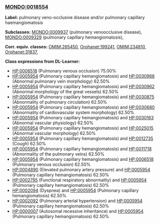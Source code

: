 
### [MONDO:0018554](http://purl.obolibrary.org/obo/MONDO_0018554)
**Label:** pulmonary veno-occlusive disease and/or pulmonary capillary haemangiomatosis

**Subclasses:** [MONDO:0009937](http://purl.obolibrary.org/obo/MONDO_0009937) (pulmonary venoocclusive disease), [MONDO:0009329](http://purl.obolibrary.org/obo/MONDO_0009329) (pulmonary capillary hemangiomatosis), 

**Corr. equiv. classes:** [OMIM:265450](http://purl.obolibrary.org/obo/OMIM_265450), [Orphanet:199241](http://www.orpha.net/ORDO/Orphanet_199241), [OMIM:234810](http://purl.obolibrary.org/obo/OMIM_234810), [Orphanet:31837](http://www.orpha.net/ORDO/Orphanet_31837), 

**Class expressions from DL-Learner:**

- [HP:0006518](http://purl.obolibrary.org/obo/HP_0006518) (Pulmonary venous occlusion) 75.00%
- [HP:0005954](http://purl.obolibrary.org/obo/HP_0005954) (Pulmonary capillary hemangiomatosis) and [HP:0030968](http://purl.obolibrary.org/obo/HP_0030968) (Abnormal pulmonary vein morphology) 62.50%
- [HP:0005954](http://purl.obolibrary.org/obo/HP_0005954) (Pulmonary capillary hemangiomatosis) and [HP:0030962](http://purl.obolibrary.org/obo/HP_0030962) (Abnormal morphology of the great vessels) 62.50%
- [HP:0005954](http://purl.obolibrary.org/obo/HP_0005954) (Pulmonary capillary hemangiomatosis) and [HP:0030875](http://purl.obolibrary.org/obo/HP_0030875) (Abnormality of pulmonary circulation) 62.50%
- [HP:0005954](http://purl.obolibrary.org/obo/HP_0005954) (Pulmonary capillary hemangiomatosis) and [HP:0030680](http://purl.obolibrary.org/obo/HP_0030680) (Abnormality of cardiovascular system morphology) 62.50%
- [HP:0005954](http://purl.obolibrary.org/obo/HP_0005954) (Pulmonary capillary hemangiomatosis) and [HP:0030163](http://purl.obolibrary.org/obo/HP_0030163) (Abnormal vascular physiology) 62.50%
- [HP:0005954](http://purl.obolibrary.org/obo/HP_0005954) (Pulmonary capillary hemangiomatosis) and [HP:0025015](http://purl.obolibrary.org/obo/HP_0025015) (Abnormal vascular morphology) 62.50%
- [HP:0005954](http://purl.obolibrary.org/obo/HP_0005954) (Pulmonary capillary hemangiomatosis) and [HP:0012735](http://purl.obolibrary.org/obo/HP_0012735) (Cough) 62.50%
- [HP:0005954](http://purl.obolibrary.org/obo/HP_0005954) (Pulmonary capillary hemangiomatosis) and [HP:0011718](http://purl.obolibrary.org/obo/HP_0011718) (Abnormality of the pulmonary veins) 62.50%
- [HP:0005954](http://purl.obolibrary.org/obo/HP_0005954) (Pulmonary capillary hemangiomatosis) and [HP:0006518](http://purl.obolibrary.org/obo/HP_0006518) (Pulmonary venous occlusion) 62.50%
- [HP:0004890](http://purl.obolibrary.org/obo/HP_0004890) (Elevated pulmonary artery pressure) and [HP:0005954](http://purl.obolibrary.org/obo/HP_0005954) (Pulmonary capillary hemangiomatosis) 62.50%
- [HP:0002795](http://purl.obolibrary.org/obo/HP_0002795) (Functional respiratory abnormality) and [HP:0005954](http://purl.obolibrary.org/obo/HP_0005954) (Pulmonary capillary hemangiomatosis) 62.50%
- [HP:0002094](http://purl.obolibrary.org/obo/HP_0002094) (Dyspnea) and [HP:0005954](http://purl.obolibrary.org/obo/HP_0005954) (Pulmonary capillary hemangiomatosis) 62.50%
- [HP:0002092](http://purl.obolibrary.org/obo/HP_0002092) (Pulmonary arterial hypertension) and [HP:0005954](http://purl.obolibrary.org/obo/HP_0005954) (Pulmonary capillary hemangiomatosis) 62.50%
- [HP:0000007](http://purl.obolibrary.org/obo/HP_0000007) (Autosomal recessive inheritance) and [HP:0005954](http://purl.obolibrary.org/obo/HP_0005954) (Pulmonary capillary hemangiomatosis) 62.50%


